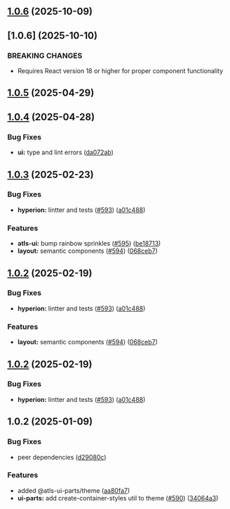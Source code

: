 

## [1.0.6](https://github.com/atls/hyperion/compare/@atls-ui-parts/theme@1.0.5...@atls-ui-parts/theme@1.0.6) (2025-10-09)








## [1.0.6] (2025-10-10)


### BREAKING CHANGES


* Requires React version 18 or higher for proper component functionality


## [1.0.5](https://github.com/atls/hyperion/compare/@atls-ui-parts/theme@1.0.4...@atls-ui-parts/theme@1.0.5) (2025-04-29)






## [1.0.4](https://github.com/atls/hyperion/compare/@atls-ui-parts/theme@1.0.3...@atls-ui-parts/theme@1.0.4) (2025-04-28)


### Bug Fixes


* **ui:** type and lint errors ([da072ab](https://github.com/atls/hyperion/commit/da072abf91f465b4a6f0b736e2b26c78a2891d1d))





## [1.0.3](https://github.com/atls/hyperion/compare/@atls-ui-parts/theme@1.0.2...@atls-ui-parts/theme@1.0.3) (2025-02-23)


### Bug Fixes


* **hyperion:** lintter and tests ([#593](https://github.com/atls/hyperion/issues/593)) ([a01c488](https://github.com/atls/hyperion/commit/a01c488064d6386f754aafd2eecb28a19396635e))

### Features


* **atls-ui:** bump rainbow sprinkles ([#595](https://github.com/atls/hyperion/issues/595)) ([be18713](https://github.com/atls/hyperion/commit/be1871351926c38605bbed4d7aa11a4759f80f3d))
* **layout:** semantic components ([#594](https://github.com/atls/hyperion/issues/594)) ([068ceb7](https://github.com/atls/hyperion/commit/068ceb74a41d06d168151b96f942ebdd018a2a68))





## [1.0.2](https://github.com/atls/hyperion/compare/@atls-ui-parts/theme@1.0.2...@atls-ui-parts/theme@1.0.2) (2025-02-19)


### Bug Fixes


* **hyperion:** lintter and tests ([#593](https://github.com/atls/hyperion/issues/593)) ([a01c488](https://github.com/atls/hyperion/commit/a01c488064d6386f754aafd2eecb28a19396635e))

### Features


* **layout:** semantic components ([#594](https://github.com/atls/hyperion/issues/594)) ([068ceb7](https://github.com/atls/hyperion/commit/068ceb74a41d06d168151b96f942ebdd018a2a68))





## [1.0.2](https://github.com/atls/hyperion/compare/@atls-ui-parts/theme@1.0.2...@atls-ui-parts/theme@1.0.2) (2025-02-19)


### Bug Fixes


* **hyperion:** lintter and tests ([#593](https://github.com/atls/hyperion/issues/593)) ([a01c488](https://github.com/atls/hyperion/commit/a01c488064d6386f754aafd2eecb28a19396635e))





## 1.0.2 (2025-01-09)


### Bug Fixes


* peer dependencies ([d29080c](https://github.com/atls/hyperion/commit/d29080cb0950b04e65ab7755571e350d3450b4dd))

### Features


* added @atls-ui-parts/theme ([aa80fa7](https://github.com/atls/hyperion/commit/aa80fa71b980d3e77649962e7c773c4343f451ea))
* **ui-parts:** add create-container-styles util to theme ([#590](https://github.com/atls/hyperion/issues/590)) ([34064a3](https://github.com/atls/hyperion/commit/34064a384192b781fd6d667857f568d4f42228a4))


